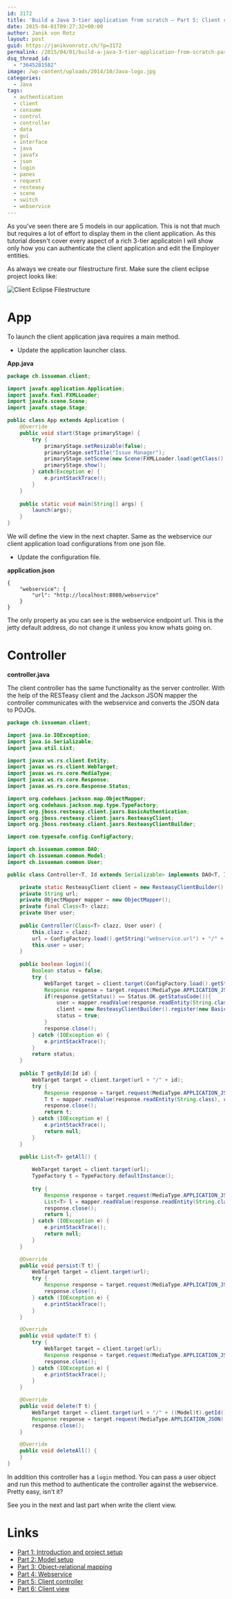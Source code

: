 ```yaml
---
id: 3172
title: 'Build a Java 3-tier application from scratch – Part 5: Client controller'
date: 2015-04-01T09:27:32+00:00
author: Janik von Rotz
layout: post
guid: https://janikvonrotz.ch/?p=3172
permalink: /2015/04/01/build-a-java-3-tier-application-from-scratch-part-5-client-controller/
dsq_thread_id:
  - "3645281582"
image: /wp-content/uploads/2014/10/Java-logo.jpg
categories:
  - Java
tags:
  - authentication
  - client
  - consume
  - control
  - controller
  - data
  - gui
  - interface
  - java
  - javafx
  - json
  - login
  - panes
  - request
  - resteasy
  - scene
  - switch
  - webservice
---
```

As you've seen there are 5 models in our application. This is not that much but requires a lot of effort to display them in the client application. As this tutorial doesn't cover every aspect of a rich 3-tier applicatoin I will show only how you can authenticate the client application and edit the Employer entities.
<!--more-->
As always we create our filestructure first. Make sure the client eclipse project looks like:

![Client Eclipse Filestructure](/wp-content/uploads/2015/03/Client-Eclipse-Filestructure.png)

# App

To launch the client application java requires a main method.

* Update the application launcher class.

**App.java**

```java
package ch.issueman.client;

import javafx.application.Application;
import javafx.fxml.FXMLLoader;
import javafx.scene.Scene;
import javafx.stage.Stage;

public class App extends Application {
	@Override
	public void start(Stage primaryStage) {
		try {
			primaryStage.setResizable(false);
			primaryStage.setTitle("Issue Manager");
			primaryStage.setScene(new Scene(FXMLLoader.load(getClass().getResource("Home.fxml"))));
			primaryStage.show();			
		} catch(Exception e) {
			e.printStackTrace();
		}
	}
	
	public static void main(String[] args) {
		launch(args);
	}
}
```

We will define the view in the next chapter.
Same as the webservice our client application load configurations from one json file.

* Update the configuration file.

**application.json**

```
{
	"webservice": {
		"url": "http://localhost:8080/webservice"
	}
}
```

The only property as you can see is the webservice endpoint url. This is the jetty default address, do not change it unless you know whats going on.

# Controller

**controller.java**

The client controller has the same functionality as the server controller. With the help of the RESTeasy client and the Jackson JSON mapper the controller communicates with the webservice and converts the JSON data to POJOs.

```java
package ch.issueman.client;

import java.io.IOException;
import java.io.Serializable;
import java.util.List;

import javax.ws.rs.client.Entity;
import javax.ws.rs.client.WebTarget;
import javax.ws.rs.core.MediaType;
import javax.ws.rs.core.Response;
import javax.ws.rs.core.Response.Status;

import org.codehaus.jackson.map.ObjectMapper;
import org.codehaus.jackson.map.type.TypeFactory;
import org.jboss.resteasy.client.jaxrs.BasicAuthentication;
import org.jboss.resteasy.client.jaxrs.ResteasyClient;
import org.jboss.resteasy.client.jaxrs.ResteasyClientBuilder;

import com.typesafe.config.ConfigFactory;

import ch.issueman.common.DAO;
import ch.issueman.common.Model;
import ch.issueman.common.User;

public class Controller<T, Id extends Serializable> implements DAO<T, Id> {

	private static ResteasyClient client = new ResteasyClientBuilder().build();
	private String url;
	private ObjectMapper mapper = new ObjectMapper();
	private final Class<T> clazz;
	private User user;
	
	public Controller(Class<T> clazz, User user) {
		this.clazz = clazz;
		url = ConfigFactory.load().getString("webservice.url") + "/" + clazz.getSimpleName().toLowerCase();
		this.user = user;
	}
	
	public boolean login(){
		Boolean status = false;
		try {
			WebTarget target = client.target(ConfigFactory.load().getString("webservice.url") + "/login");
			Response response = target.request(MediaType.APPLICATION_JSON).post(Entity.json(mapper.writeValueAsString(user)));
			if(response.getStatus() == Status.OK.getStatusCode()){
				user = mapper.readValue(response.readEntity(String.class), User.class);
				client = new ResteasyClientBuilder().register(new BasicAuthentication(user.getEmail(), user.getPassword())).build();
				status = true;
			}			
			response.close();			
		} catch (IOException e) {
			e.printStackTrace();
		}
		return status;
	}
	
	public T getById(Id id) {
		WebTarget target = client.target(url + "/" + id);
		try {			
			Response response = target.request(MediaType.APPLICATION_JSON).get();
			T t = mapper.readValue(response.readEntity(String.class), clazz);
			response.close();
			return t;
		} catch (IOException e) {
			e.printStackTrace();
			return null;
		}
	}

	public List<T> getAll() {
		
		WebTarget target = client.target(url);
		TypeFactory t = TypeFactory.defaultInstance();
		
		try {
			Response response = target.request(MediaType.APPLICATION_JSON).get();
			List<T> l = mapper.readValue(response.readEntity(String.class), t.constructCollectionType(List.class,clazz));
			response.close();
			return l;
		} catch (IOException e) {
			e.printStackTrace();
			return null;
		}
	}

	@Override
	public void persist(T t) {
		WebTarget target = client.target(url);
		try {			
			Response response =	target.request(MediaType.APPLICATION_JSON).post(Entity.json(mapper.writeValueAsString(t)));
			response.close();
		} catch (IOException e) {
			e.printStackTrace();
		}		
	}

	@Override
	public void update(T t) {
		try {
			WebTarget target = client.target(url);
			Response response = target.request(MediaType.APPLICATION_JSON).put(Entity.json(mapper.writeValueAsString(t)));
			response.close();
		} catch (IOException e) {
			e.printStackTrace();
		}	
	}

	@Override
	public void delete(T t) {
		WebTarget target = client.target(url + "/" + ((Model)t).getId());
		Response response = target.request(MediaType.APPLICATION_JSON).delete();
		response.close();
	}

	@Override
	public void deleteAll() {
	}
}
```

In addition this controller has a `login` method. You can pass a user object and run this method to authenticate the controller against the webservice. Pretty easy, isn't it?

See you in the next and last part when write the client view.

# Links

* [Part 1: Introduction and project setup](https://janikvonrotz.ch/2015/03/15/build-a-java-3-tier-application-from-scratch-part-1-introduction-and-project-setup/)
* [Part 2: Model setup](https://janikvonrotz.ch/2015/03/28/build-a-java-3-tier-application-from-scratch-part-2-model-setup/)
* [Part 3: Object-relational mapping](https://janikvonrotz.ch/2015/03/30/build-a-java-3-tier-application-from-scratch-part-3-object-relational-mapping/)
* [Part 4: Webservice](https://janikvonrotz.ch/2015/03/31/build-a-java-3-tier-application-from-scratch-part-4-webservice/)
* [Part 5: Client controller](https://janikvonrotz.ch/2015/04/01/build-a-java-3-tier-application-from-scratch-part-5-client-controller/)
* [Part 6: Client view](https://janikvonrotz.ch/2015/04/02/build-a-java-3-tier-application-from-scratch-part-6-client-view/)